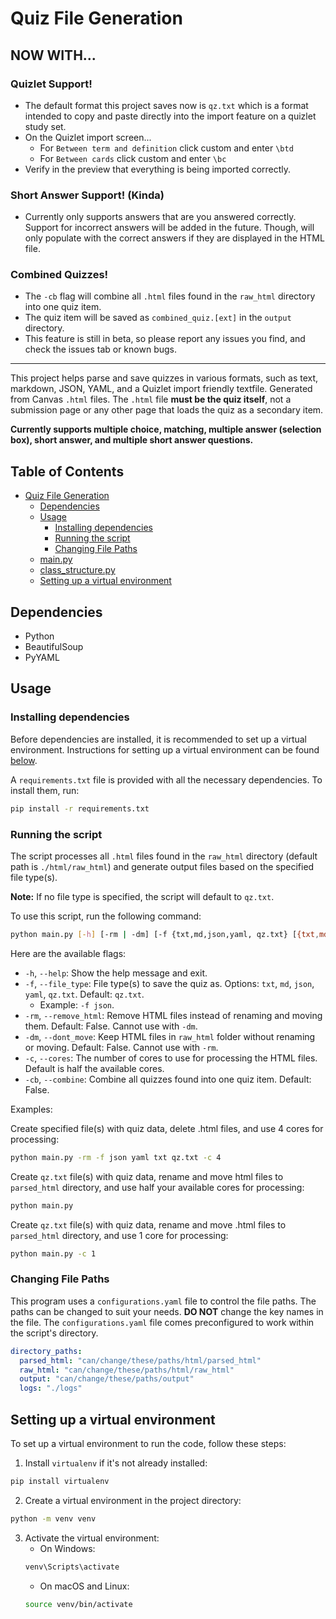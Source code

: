 # Quiz File Generation

## NOW WITH...

### Quizlet Support!

- The default format this project saves now is `qz.txt` which is a format intended to copy and paste directly into the
  import feature on a quizlet study set.
- On the Quizlet import screen...
    - For `Between term and definition` click custom and enter `\btd`
    - For `Between cards` click custom and enter `\bc`
- Verify in the preview that everything is being imported correctly.

### Short Answer Support! (Kinda)

- Currently only supports answers that are you answered correctly. Support for incorrect answers will be added in the
  future. Though, will only populate with the correct answers if they are displayed in the HTML file.

### Combined Quizzes!

- The `-cb` flag will combine all `.html` files found in the `raw_html` directory into one quiz item.
- The quiz item will be saved as `combined_quiz.[ext]` in the `output` directory.
- This feature is still in beta, so please report any issues you find, and check the issues tab or known bugs.

---

This project helps parse and save quizzes in various formats, such as text, markdown, JSON, YAML, and a Quizlet import
friendly textfile. Generated from Canvas `.html` files. The `.html` file **must be the quiz itself**, not a submission page
or any other page that loads the quiz as a secondary item.

**Currently supports multiple choice, matching, multiple answer (selection box), short answer, and multiple short answer
questions.**

## Table of Contents

- [Quiz File Generation](#quiz-file-generation)
    - [Dependencies](#dependencies)
    - [Usage](#usage)
        - [Installing dependencies](#installing-dependencies)
        - [Running the script](#running-the-script)
        - [Changing File Paths](#changing-file-paths)
    - [main.py](#mainpy)
    - [class_structure.py](#class_structurepy)
    - [Setting up a virtual environment](#setting-up-a-virtual-environment)

## Dependencies

- Python
- BeautifulSoup
- PyYAML

## Usage

### Installing dependencies

Before dependencies are installed, it is recommended to set up a virtual environment. Instructions for setting up a
virtual environment can be found [below](#setting-up-a-virtual-environment).

A `requirements.txt` file is provided with all the necessary dependencies. To install them, run:

```bash
pip install -r requirements.txt
```

### Running the script

The script processes all `.html` files found in the `raw_html` directory (default path
is `./html/raw_html`) and generate output files based on the specified file type(s).

**Note:** If no file type is specified, the script will default to `qz.txt`.

To use this script, run the following command:

```bash
python main.py [-h] [-rm | -dm] [-f {txt,md,json,yaml, qz.txt} [{txt,md,json,yaml,qz.txt} ...]] [-c CORES] [-cb]
```

Here are the available flags:

- `-h`, `--help`: Show the help message and exit.
- `-f`, `--file_type`: File type(s) to save the quiz as. Options: `txt`, `md`, `json`, `yaml`, `qz.txt`.
  Default: `qz.txt`.
    - Example: `-f json`.
- `-rm`, `--remove_html`: Remove HTML files instead of renaming and moving them. Default: False. Cannot
  use with `-dm`.
- `-dm`, `--dont_move`: Keep HTML files in `raw_html` folder without renaming or moving. Default: False. Cannot use
  with `-rm`.
- `-c`, `--cores`: The number of cores to use for processing the HTML files. Default is half the available cores.
- `-cb`, `--combine`: Combine all quizzes found into one quiz item. Default: False.

Examples:

Create specified file(s) with quiz data, delete .html files, and use 4 cores for processing:

```bash
python main.py -rm -f json yaml txt qz.txt -c 4
```

Create `qz.txt` file(s) with quiz data, rename and move html files to `parsed_html` directory, and use half your
available
cores for processing:

```bash
python main.py
```

Create `qz.txt` file(s) with quiz data, rename and move .html files to `parsed_html` directory, and use 1 core for
processing:

```bash
python main.py -c 1
```

### Changing File Paths

This program uses a `configurations.yaml` file to control the file paths. The paths can be changed to suit your needs.
**DO NOT** change the key names in the file. The `configurations.yaml` file comes preconfigured to work within the
script's directory.

```yaml
directory_paths:
  parsed_html: "can/change/these/paths/html/parsed_html"
  raw_html: "can/change/these/paths/html/raw_html"
  output: "can/change/these/paths/output"
  logs: "./logs"
```

## Setting up a virtual environment

To set up a virtual environment to run the code, follow these steps:

1. Install `virtualenv` if it's not already installed:

```bash
pip install virtualenv
```

2. Create a virtual environment in the project directory:

```bash
python -m venv venv
```

3. Activate the virtual environment:
    - On Windows:
   ```bash
   venv\Scripts\activate
   ```
    - On macOS and Linux:
   ```bash
   source venv/bin/activate
   ```
